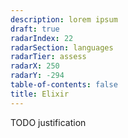 ```yaml
---
description: lorem ipsum
draft: true
radarIndex: 22
radarSection: languages
radarTier: assess
radarX: 250
radarY: -294
table-of-contents: false
title: Elixir
---
```


TODO justification
